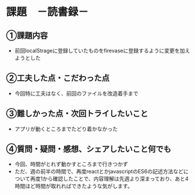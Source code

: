 # 課題　－読書録－
## ①課題内容
- 前回localStrageに登録していたものをfirevaseに登録するように変更を加えようとした

## ➁工夫した点・こだわった点
- 今回特に工夫はなく、前回のファイルを改造着手まで

## ③難しかった点・次回トライしたいこと
- アプリが動くところまでたどり着かなかった

## ④質問・疑問・感想、シェアしたいこと何でも
- 今回、時間がとれず動かすところまで行きつかず
- ただ、週の前半の時間で、再度reactとかjavascriptのES6の記述方法などについて再度1から確認したことで、内容理解は先週より深まっており、あと4時間ほど時間が取れればできたような気がします。
